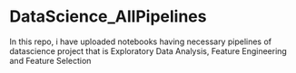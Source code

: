 # DataScience_AllPipelines
In this repo, i have uploaded notebooks having necessary pipelines of datascience project that is Exploratory Data Analysis, Feature Engineering and Feature Selection
